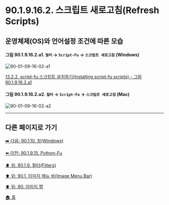 # 90.1.9.16.2. 스크립트 새로고침(Refresh Scripts)
## 운영체제(OS)와 언어설정 조건에 따른 모습

<a id="90-01-09-16-02-a1"></a>

#### 그림 90.1.9.16.2.a1. `필터` → `Script-Fu` → `스크립트 새로고침` (Windows)
![90-01-09-16-02-a1](https://github.com/wonder13662/gimp/assets/15767104/7acc7e38-7cbc-449d-bd21-de2b19c10d9a)

[13.2.2. script-fu 스크립트 설치하기(Installing script-fu scripts) - 그림 90.1.9.16.2.a1](./13-02-02-installing-script-fu-scripts.md#90-01-09-16-02-a1)

<a id="90-01-09-16-02-a2"></a>

#### 그림 90.1.9.16.2.a2. `필터` → `Script-Fu` → `스크립트 새로고침` (Mac)
![90-01-09-16-02-a2](https://github.com/wonder13662/gimp/assets/15767104/a9ef32c5-7099-4e3b-9826-60d69781b546)

***

## 다른 페이지로 가기

[➡️ 다음: 90.1.10. 창(Windows)](./90-01-10-00-windows.md)

[⬅️ 이전: 90.1.9.15. Python-Fu](./90-01-09-15-python_fu.md)

[⬆️ 위: 90.1.9. 필터(Filters)](./90-01-09-00-filters.md)

[⬆️ 위: 90.1. 이미지 메뉴 바(Image Menu Bar)](./90-01-00-image-menu-bar.md)

[⬆️ 위: 90. 이미지 맵](./90-00-image-map.md)

[🏠 홈](./00-home.md)
